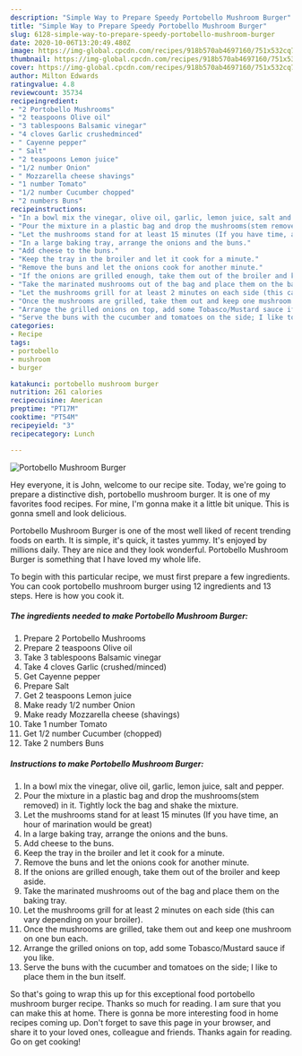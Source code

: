 ```yaml
---
description: "Simple Way to Prepare Speedy Portobello Mushroom Burger"
title: "Simple Way to Prepare Speedy Portobello Mushroom Burger"
slug: 6128-simple-way-to-prepare-speedy-portobello-mushroom-burger
date: 2020-10-06T13:20:49.480Z
image: https://img-global.cpcdn.com/recipes/918b570ab4697160/751x532cq70/portobello-mushroom-burger-recipe-main-photo.jpg
thumbnail: https://img-global.cpcdn.com/recipes/918b570ab4697160/751x532cq70/portobello-mushroom-burger-recipe-main-photo.jpg
cover: https://img-global.cpcdn.com/recipes/918b570ab4697160/751x532cq70/portobello-mushroom-burger-recipe-main-photo.jpg
author: Milton Edwards
ratingvalue: 4.8
reviewcount: 35734
recipeingredient:
- "2 Portobello Mushrooms"
- "2 teaspoons Olive oil"
- "3 tablespoons Balsamic vinegar"
- "4 cloves Garlic crushedminced"
- " Cayenne pepper"
- " Salt"
- "2 teaspoons Lemon juice"
- "1/2 number Onion"
- " Mozzarella cheese shavings"
- "1 number Tomato"
- "1/2 number Cucumber chopped"
- "2 numbers Buns"
recipeinstructions:
- "In a bowl mix the vinegar, olive oil, garlic, lemon juice, salt and pepper."
- "Pour the mixture in a plastic bag and drop the mushrooms(stem removed) in it. Tightly lock the bag and shake the mixture."
- "Let the mushrooms stand for at least 15 minutes (If you have time, an hour of marination would be great)"
- "In a large baking tray, arrange the onions and the buns."
- "Add cheese to the buns."
- "Keep the tray in the broiler and let it cook for a minute."
- "Remove the buns and let the onions cook for another minute."
- "If the onions are grilled enough, take them out of the broiler and keep aside."
- "Take the marinated mushrooms out of the bag and place them on the baking tray."
- "Let the mushrooms grill for at least 2 minutes on each side (this can vary depending on your broiler)."
- "Once the mushrooms are grilled, take them out and keep one mushroom on one bun each."
- "Arrange the grilled onions on top, add some Tobasco/Mustard sauce if you like."
- "Serve the buns with the cucumber and tomatoes on the side; I like to place them in the bun itself."
categories:
- Recipe
tags:
- portobello
- mushroom
- burger

katakunci: portobello mushroom burger 
nutrition: 261 calories
recipecuisine: American
preptime: "PT17M"
cooktime: "PT54M"
recipeyield: "3"
recipecategory: Lunch

---
```



![Portobello Mushroom Burger](https://img-global.cpcdn.com/recipes/918b570ab4697160/751x532cq70/portobello-mushroom-burger-recipe-main-photo.jpg)

Hey everyone, it is John, welcome to our recipe site. Today, we're going to prepare a distinctive dish, portobello mushroom burger. It is one of my favorites food recipes. For mine, I'm gonna make it a little bit unique. This is gonna smell and look delicious.



Portobello Mushroom Burger is one of the most well liked of recent trending foods on earth. It is simple, it's quick, it tastes yummy. It's enjoyed by millions daily. They are nice and they look wonderful. Portobello Mushroom Burger is something that I have loved my whole life.


To begin with this particular recipe, we must first prepare a few ingredients. You can cook portobello mushroom burger using 12 ingredients and 13 steps. Here is how you cook it.

<!--inarticleads1-->

##### The ingredients needed to make Portobello Mushroom Burger:

1. Prepare 2 Portobello Mushrooms
1. Prepare 2 teaspoons Olive oil
1. Take 3 tablespoons Balsamic vinegar
1. Take 4 cloves Garlic (crushed/minced)
1. Get  Cayenne pepper
1. Prepare  Salt
1. Get 2 teaspoons Lemon juice
1. Make ready 1/2 number Onion
1. Make ready  Mozzarella cheese (shavings)
1. Take 1 number Tomato
1. Get 1/2 number Cucumber (chopped)
1. Take 2 numbers Buns




<!--inarticleads2-->

##### Instructions to make Portobello Mushroom Burger:

1. In a bowl mix the vinegar, olive oil, garlic, lemon juice, salt and pepper.
1. Pour the mixture in a plastic bag and drop the mushrooms(stem removed) in it. Tightly lock the bag and shake the mixture.
1. Let the mushrooms stand for at least 15 minutes (If you have time, an hour of marination would be great)
1. In a large baking tray, arrange the onions and the buns.
1. Add cheese to the buns.
1. Keep the tray in the broiler and let it cook for a minute.
1. Remove the buns and let the onions cook for another minute.
1. If the onions are grilled enough, take them out of the broiler and keep aside.
1. Take the marinated mushrooms out of the bag and place them on the baking tray.
1. Let the mushrooms grill for at least 2 minutes on each side (this can vary depending on your broiler).
1. Once the mushrooms are grilled, take them out and keep one mushroom on one bun each.
1. Arrange the grilled onions on top, add some Tobasco/Mustard sauce if you like.
1. Serve the buns with the cucumber and tomatoes on the side; I like to place them in the bun itself.




So that's going to wrap this up for this exceptional food portobello mushroom burger recipe. Thanks so much for reading. I am sure that you can make this at home. There is gonna be more interesting food in home recipes coming up. Don't forget to save this page in your browser, and share it to your loved ones, colleague and friends. Thanks again for reading. Go on get cooking!
